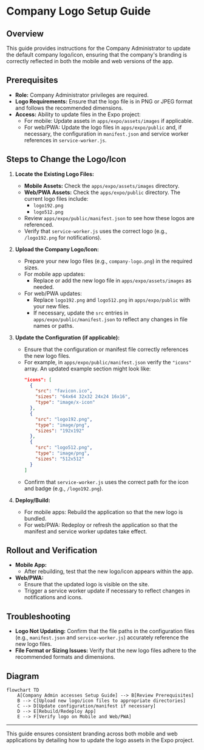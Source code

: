 # Company Logo Setup Guide

## Overview

This guide provides instructions for the Company Administrator to update the default company logo/icon, ensuring that the company's branding is correctly reflected in both the mobile and web versions of the app.

## Prerequisites

- **Role:** Company Administrator privileges are required.
- **Logo Requirements:** Ensure that the logo file is in PNG or JPEG format and follows the recommended dimensions.
- **Access:** Ability to update files in the Expo project:
  - For mobile: Update assets in `apps/expo/assets/images` if applicable.
  - For web/PWA: Update the logo files in `apps/expo/public` and, if necessary, the configuration in `manifest.json` and service worker references in `service-worker.js`.

## Steps to Change the Logo/Icon

1. **Locate the Existing Logo Files:**

   - **Mobile Assets:** Check the `apps/expo/assets/images` directory.
   - **Web/PWA Assets:** Check the `apps/expo/public` directory. The current logo files include:
     - `logo192.png`
     - `logo512.png`
   - Review `apps/expo/public/manifest.json` to see how these logos are referenced.
   - Verify that `service-worker.js` uses the correct logo (e.g., `/logo192.png` for notifications).

2. **Upload the Company Logo/Icon:**

   - Prepare your new logo files (e.g., `company-logo.png`) in the required sizes.
   - For mobile app updates:
     - Replace or add the new logo file in `apps/expo/assets/images` as needed.
   - For web/PWA updates:
     - Replace `logo192.png` and `logo512.png` in `apps/expo/public` with your new files.
     - If necessary, update the `src` entries in `apps/expo/public/manifest.json` to reflect any changes in file names or paths.

3. **Update the Configuration (if applicable):**

   - Ensure that the configuration or manifest file correctly references the new logo files.
   - For example, in `apps/expo/public/manifest.json` verify the `"icons"` array. An updated example section might look like:
     ```json
     "icons": [
       {
         "src": "favicon.ico",
         "sizes": "64x64 32x32 24x24 16x16",
         "type": "image/x-icon"
       },
       {
         "src": "logo192.png",
         "type": "image/png",
         "sizes": "192x192"
       },
       {
         "src": "logo512.png",
         "type": "image/png",
         "sizes": "512x512"
       }
     ]
     ```
   - Confirm that `service-worker.js` uses the correct path for the icon and badge (e.g., `/logo192.png`).

4. **Deploy/Build:**
   - For mobile apps: Rebuild the application so that the new logo is bundled.
   - For web/PWA: Redeploy or refresh the application so that the manifest and service worker updates take effect.

## Rollout and Verification

- **Mobile App:**
  - After rebuilding, test that the new logo/icon appears within the app.
- **Web/PWA:**
  - Ensure that the updated logo is visible on the site.
  - Trigger a service worker update if necessary to reflect changes in notifications and icons.

## Troubleshooting

- **Logo Not Updating:** Confirm that the file paths in the configuration files (e.g., `manifest.json` and `service-worker.js`) accurately reference the new logo files.
- **File Format or Sizing Issues:** Verify that the new logo files adhere to the recommended formats and dimensions.

## Diagram

```mermaid
flowchart TD
    A[Company Admin accesses Setup Guide] --> B[Review Prerequisites]
    B --> C[Upload new logo/icon files to appropriate directories]
    C --> D[Update configuration/manifest if necessary]
    D --> E[Rebuild/Redeploy App]
    E --> F[Verify logo on Mobile and Web/PWA]
```

---

This guide ensures consistent branding across both mobile and web applications by detailing how to update the logo assets in the Expo project.
